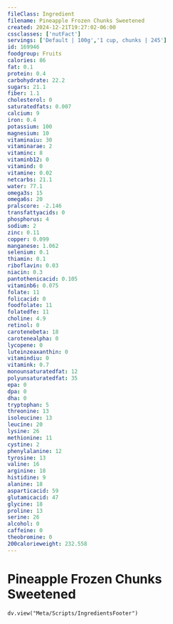 ```yaml
---
fileClass: Ingredient
filename: Pineapple Frozen Chunks Sweetened
created: 2024-12-21T19:27:02-06:00
cssclasses: ['nutFact']
servings: ['Default | 100g','1 cup, chunks | 245']
id: 169946
foodgroup: Fruits
calories: 86
fat: 0.1
protein: 0.4
carbohydrate: 22.2
sugars: 21.1
fiber: 1.1
cholesterol: 0
saturatedfats: 0.007
calcium: 9
iron: 0.4
potassium: 100
magnesium: 10
vitaminaiu: 30
vitaminarae: 2
vitaminc: 8
vitaminb12: 0
vitamind: 0
vitamine: 0.02
netcarbs: 21.1
water: 77.1
omega3s: 15
omega6s: 20
pralscore: -2.146
transfattyacids: 0
phosphorus: 4
sodium: 2
zinc: 0.11
copper: 0.099
manganese: 1.062
selenium: 0.1
thiamin: 0.1
riboflavin: 0.03
niacin: 0.3
pantothenicacid: 0.105
vitaminb6: 0.075
folate: 11
folicacid: 0
foodfolate: 11
folatedfe: 11
choline: 4.9
retinol: 0
carotenebeta: 18
carotenealpha: 0
lycopene: 0
luteinzeaxanthin: 0
vitamindiu: 0
vitamink: 0.7
monounsaturatedfat: 12
polyunsaturatedfat: 35
epa: 0
dpa: 0
dha: 0
tryptophan: 5
threonine: 13
isoleucine: 13
leucine: 20
lysine: 26
methionine: 11
cystine: 2
phenylalanine: 12
tyrosine: 13
valine: 16
arginine: 18
histidine: 9
alanine: 18
asparticacid: 59
glutamicacid: 47
glycine: 18
proline: 13
serine: 26
alcohol: 0
caffeine: 0
theobromine: 0
200calorieweight: 232.558
---
```


# Pineapple Frozen Chunks Sweetened

```dataviewjs
dv.view("Meta/Scripts/IngredientsFooter")
```